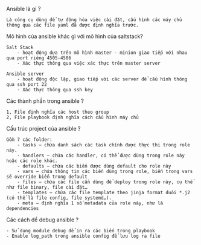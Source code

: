 Ansible là gì ?

    Là công cụ dùng để tự động hóa việc cài đặt, cấu hình các máy chủ thông qua các file yaml đã được định nghĩa trước.

Mô hình của ansible khác gì với mô hình của saltstack?

    Salt Stack  
        - hoạt động dựa trên mô hình master - minion giao tiếp với nhau qua port riêng 4505-4506
        - Xác thực thông qua việc xác thực trên master server

    Ansible server 
        - hoạt động độc lập, giao tiếp với các server để cấu hình thông qua ssh port 22
        - Xác thực thông qua ssh key 

Các thành phần trong ansible ?

    1, File định nghĩa các host theo group
    2, File playbook định nghĩa cách cấu hình máy chủ 

Cấu trúc project của ansible ?

    Gồm 7 các folder:
        - tasks – chứa danh sách các task chính được thực thi trong role này.
        - handlers – chứa các handler, có thể được dùng trong role này hoặc các role khác.
        - defaults – chứa các biến được dùng default cho role này
        - vars – chứa thông tin các biến dùng trong role, biến trong vars sẽ override biến trong default
        - files – chứa các file cần dùng để deploy trong role này, cụ thể như file binary, file cài đặt…
        - templates – chứa các file template theo jinja format đuôi *.j2 (có thể là file config, file systemd…).
        - meta – định nghĩa 1 số metadata của role này, như là dependencies

Các cách để debug ansible ?

    - Sử dụng module debug để in ra các biến trong playbook 
    - Enable log_path trong ansible config để lưu log ra file



